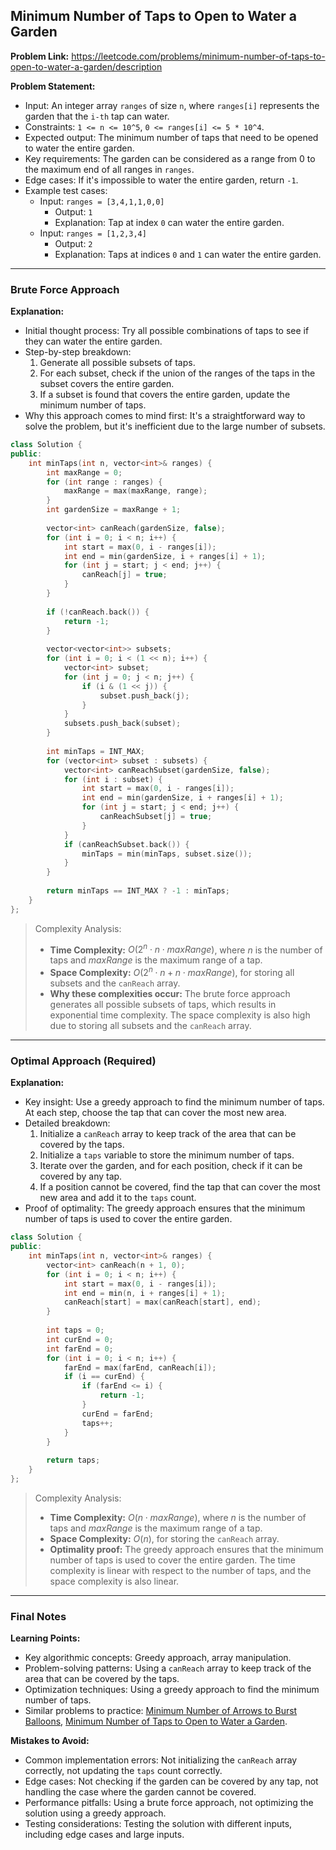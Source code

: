 ## Minimum Number of Taps to Open to Water a Garden

**Problem Link:** https://leetcode.com/problems/minimum-number-of-taps-to-open-to-water-a-garden/description

**Problem Statement:**
- Input: An integer array `ranges` of size `n`, where `ranges[i]` represents the garden that the `i-th` tap can water.
- Constraints: `1 <= n <= 10^5`, `0 <= ranges[i] <= 5 * 10^4`.
- Expected output: The minimum number of taps that need to be opened to water the entire garden.
- Key requirements: The garden can be considered as a range from 0 to the maximum end of all ranges in `ranges`.
- Edge cases: If it's impossible to water the entire garden, return `-1`.
- Example test cases:
  - Input: `ranges = [3,4,1,1,0,0]`
    - Output: `1`
    - Explanation: Tap at index `0` can water the entire garden.
  - Input: `ranges = [1,2,3,4]`
    - Output: `2`
    - Explanation: Taps at indices `0` and `1` can water the entire garden.

---

### Brute Force Approach

**Explanation:**
- Initial thought process: Try all possible combinations of taps to see if they can water the entire garden.
- Step-by-step breakdown:
  1. Generate all possible subsets of taps.
  2. For each subset, check if the union of the ranges of the taps in the subset covers the entire garden.
  3. If a subset is found that covers the entire garden, update the minimum number of taps.
- Why this approach comes to mind first: It's a straightforward way to solve the problem, but it's inefficient due to the large number of subsets.

```cpp
class Solution {
public:
    int minTaps(int n, vector<int>& ranges) {
        int maxRange = 0;
        for (int range : ranges) {
            maxRange = max(maxRange, range);
        }
        int gardenSize = maxRange + 1;
        
        vector<int> canReach(gardenSize, false);
        for (int i = 0; i < n; i++) {
            int start = max(0, i - ranges[i]);
            int end = min(gardenSize, i + ranges[i] + 1);
            for (int j = start; j < end; j++) {
                canReach[j] = true;
            }
        }
        
        if (!canReach.back()) {
            return -1;
        }
        
        vector<vector<int>> subsets;
        for (int i = 0; i < (1 << n); i++) {
            vector<int> subset;
            for (int j = 0; j < n; j++) {
                if (i & (1 << j)) {
                    subset.push_back(j);
                }
            }
            subsets.push_back(subset);
        }
        
        int minTaps = INT_MAX;
        for (vector<int> subset : subsets) {
            vector<int> canReachSubset(gardenSize, false);
            for (int i : subset) {
                int start = max(0, i - ranges[i]);
                int end = min(gardenSize, i + ranges[i] + 1);
                for (int j = start; j < end; j++) {
                    canReachSubset[j] = true;
                }
            }
            if (canReachSubset.back()) {
                minTaps = min(minTaps, subset.size());
            }
        }
        
        return minTaps == INT_MAX ? -1 : minTaps;
    }
};
```

> Complexity Analysis:
> - **Time Complexity:** $O(2^n \cdot n \cdot maxRange)$, where $n$ is the number of taps and $maxRange$ is the maximum range of a tap.
> - **Space Complexity:** $O(2^n \cdot n + n \cdot maxRange)$, for storing all subsets and the `canReach` array.
> - **Why these complexities occur:** The brute force approach generates all possible subsets of taps, which results in exponential time complexity. The space complexity is also high due to storing all subsets and the `canReach` array.

---

### Optimal Approach (Required)

**Explanation:**
- Key insight: Use a greedy approach to find the minimum number of taps. At each step, choose the tap that can cover the most new area.
- Detailed breakdown:
  1. Initialize a `canReach` array to keep track of the area that can be covered by the taps.
  2. Initialize a `taps` variable to store the minimum number of taps.
  3. Iterate over the garden, and for each position, check if it can be covered by any tap.
  4. If a position cannot be covered, find the tap that can cover the most new area and add it to the `taps` count.
- Proof of optimality: The greedy approach ensures that the minimum number of taps is used to cover the entire garden.

```cpp
class Solution {
public:
    int minTaps(int n, vector<int>& ranges) {
        vector<int> canReach(n + 1, 0);
        for (int i = 0; i < n; i++) {
            int start = max(0, i - ranges[i]);
            int end = min(n, i + ranges[i] + 1);
            canReach[start] = max(canReach[start], end);
        }
        
        int taps = 0;
        int curEnd = 0;
        int farEnd = 0;
        for (int i = 0; i < n; i++) {
            farEnd = max(farEnd, canReach[i]);
            if (i == curEnd) {
                if (farEnd <= i) {
                    return -1;
                }
                curEnd = farEnd;
                taps++;
            }
        }
        
        return taps;
    }
};
```

> Complexity Analysis:
> - **Time Complexity:** $O(n \cdot maxRange)$, where $n$ is the number of taps and $maxRange$ is the maximum range of a tap.
> - **Space Complexity:** $O(n)$, for storing the `canReach` array.
> - **Optimality proof:** The greedy approach ensures that the minimum number of taps is used to cover the entire garden. The time complexity is linear with respect to the number of taps, and the space complexity is also linear.

---

### Final Notes

**Learning Points:**
- Key algorithmic concepts: Greedy approach, array manipulation.
- Problem-solving patterns: Using a `canReach` array to keep track of the area that can be covered by the taps.
- Optimization techniques: Using a greedy approach to find the minimum number of taps.
- Similar problems to practice: [Minimum Number of Arrows to Burst Balloons](https://leetcode.com/problems/minimum-number-of-arrows-to-burst-balloons/), [Minimum Number of Taps to Open to Water a Garden](https://leetcode.com/problems/minimum-number-of-taps-to-open-to-water-a-garden/).

**Mistakes to Avoid:**
- Common implementation errors: Not initializing the `canReach` array correctly, not updating the `taps` count correctly.
- Edge cases: Not checking if the garden can be covered by any tap, not handling the case where the garden cannot be covered.
- Performance pitfalls: Using a brute force approach, not optimizing the solution using a greedy approach.
- Testing considerations: Testing the solution with different inputs, including edge cases and large inputs.